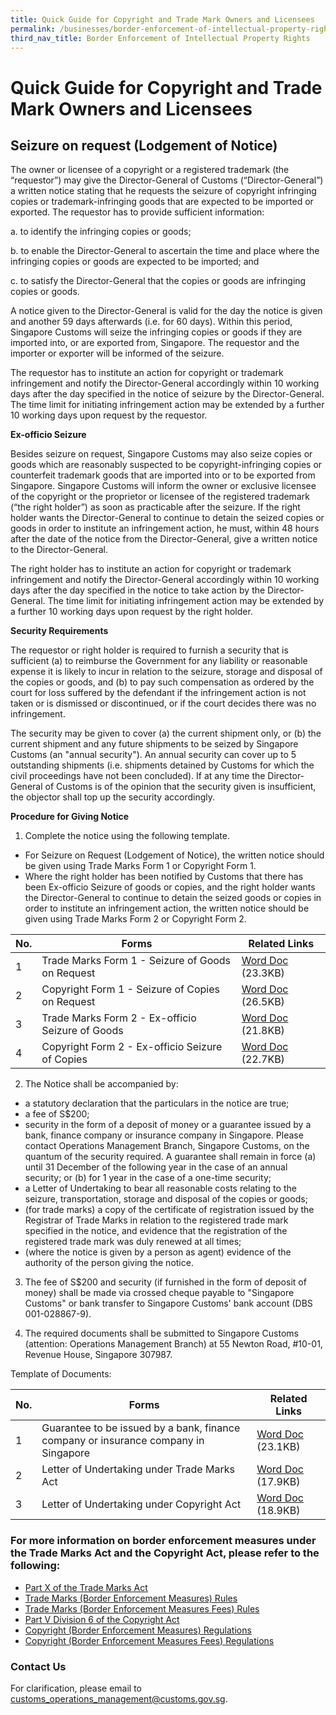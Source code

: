 ```yaml
---
title: Quick Guide for Copyright and Trade Mark Owners and Licensees
permalink: /businesses/border-enforcement-of-intellectual-property-rights/quick-guide-for-copyright-and-trade-mark-owners-and-licensees
third_nav_title: Border Enforcement of Intellectual Property Rights
--- 
```


# Quick Guide for Copyright and Trade Mark Owners and Licensees

## Seizure on request (Lodgement of Notice)

The owner or licensee of a copyright or a registered trademark (the “requestor”) may give the Director-General of Customs (“Director-General”) a written notice stating that he requests the seizure of copyright infringing copies or trademark-infringing goods that are expected to be imported or exported. The requestor has to provide sufficient information:

   a. to identify the infringing copies or goods;

   b. to enable the Director-General to ascertain the time and place where the infringing copies or goods are expected to be imported; and

   c.  to satisfy the Director-General that the copies or goods are infringing copies or goods.

A notice given to the Director-General is valid for the day the notice is given and another 59 days afterwards (i.e. for 60 days). Within this period, Singapore Customs will seize the infringing copies or goods if they are imported into, or are exported from, Singapore. The requestor and the importer or exporter will be informed of the seizure.  
  
The requestor has to institute an action for copyright or trademark infringement and notify the Director-General accordingly within 10 working days after the day specified in the notice of seizure by the Director-General. The time limit for initiating infringement action may be extended by a further 10 working days upon request by the requestor.

**Ex-officio Seizure**  
  
Besides seizure on request, Singapore Customs may also seize copies or goods which are reasonably suspected to be copyright-infringing copies or counterfeit trademark goods that are imported into or to be exported from Singapore. Singapore Customs will inform the owner or exclusive licensee of the copyright or the proprietor or licensee of the registered trademark (“the right holder”) as soon as practicable after the seizure. If the right holder wants the Director-General to continue to detain the seized copies or goods in order to institute an infringement action, he must, within 48 hours after the date of the notice from the Director-General, give a written notice to the Director-General.  
  
The right holder has to institute an action for copyright or trademark infringement and notify the Director-General accordingly within 10 working days after the day specified in the notice to take action by the Director-General. The time limit for initiating infringement action may be extended by a further 10 working days upon request by the right holder.  
  
**Security Requirements**  
  
The requestor or right holder is required to furnish a security that is sufficient (a) to reimburse the Government for any liability or reasonable expense it is likely to incur in relation to the seizure, storage and disposal of the copies or goods, and (b) to pay such compensation as ordered by the court for loss suffered by the defendant if the infringement action is not taken or is dismissed or discontinued, or if the court decides there was no infringement.  
  
The security may be given to cover (a) the current shipment only, or (b) the current shipment and any future shipments to be seized by Singapore Customs (an "annual security"). An annual security can cover up to 5 outstanding shipments (i.e. shipments detained by Customs for which the civil proceedings have not been concluded). If at any time the Director-General of Customs is of the opinion that the security given is insufficient, the objector shall top up the security accordingly.

**Procedure for Giving Notice**  
  
1. Complete the notice using the following template.

-   For Seizure on Request (Lodgement of Notice), the written notice should be given using Trade Marks Form 1 or Copyright Form 1.
-   Where the right holder has been notified by Customs that there has been Ex-officio Seizure of goods or copies, and the right holder wants the Director-General to continue to detain the seized goods or copies in order to institute an infringement action, the written notice should be given using Trade Marks Form 2 or Copyright Form 2.

| No. | Forms | Related Links |
|---|---|---|
| 1 | Trade Marks Form 1 - Seizure of Goods on Request | [Word Doc](https://www.customs.gov.sg/-/media/cus/files/business/quick-guide-for-copyright-and-trade-mark-owners-and-licensees/trade-marks-form-1.docx?la=en&hash=291F6192E58EC6334DCB4ACB8ADCAAB06029B0CC) (23.3KB) |
| 2 | Copyright Form 1 - Seizure of Copies on Request | [Word Doc](https://www.customs.gov.sg/-/media/cus/files/business/quick-guide-for-copyright-and-trade-mark-owners-and-licensees/copyright-form-1.docx?la=en&hash=F4A71E744A3158750D571BBCE8C6A1F9B0AF08E5) (26.5KB) |
| 3 | Trade Marks Form 2 - Ex-officio Seizure of Goods | [Word Doc](https://www.customs.gov.sg/-/media/cus/files/business/quick-guide-for-copyright-and-trade-mark-owners-and-licensees/trade-marks-form-2.docx?la=en&hash=0E0FCF00221C2FADDF38ED091CDFCBC7EBD830BB) (21.8KB) |
| 4 | Copyright Form 2 - Ex-officio Seizure of Copies | [Word Doc](https://www.customs.gov.sg/-/media/cus/files/business/quick-guide-for-copyright-and-trade-mark-owners-and-licensees/copyright-form-2.docx?la=en&hash=F46E1DC2A6FE38610427A33FF90B7587F7E5BDC8) (22.7KB) |

2. The Notice shall be accompanied by:

-   a statutory declaration that the particulars in the notice are true;
-   a fee of S$200;
-   security in the form of a deposit of money or a guarantee issued by a bank, finance company or insurance company in Singapore. Please contact Operations Management Branch, Singapore Customs, on the quantum of the security required. A guarantee shall remain in force (a) until 31 December of the following year in the case of an annual security; or (b) for 1 year in the case of a one-time security;
-   a Letter of Undertaking to bear all reasonable costs relating to the seizure, transportation, storage and disposal of the copies or goods;
-   (for trade marks) a copy of the certificate of registration issued by the Registrar of Trade Marks in relation to the registered trade mark specified in the notice, and evidence that the registration of the registered trade mark was duly renewed at all times;
-   (where the notice is given by a person as agent) evidence of the authority of the person giving the notice.

3. The fee of S$200 and security (if furnished in the form of deposit of money) shall be made via crossed cheque payable to "Singapore Customs" or bank transfer to Singapore Customs' bank account (DBS 001-028867-9).  
  
4. The required documents shall be submitted to Singapore Customs (attention: Operations Management Branch) at 55 Newton Road, #10-01, Revenue House, Singapore 307987.  
  
Template of Documents:

| No. | Forms |  Related Links |
|---|---|---|
| 1 |  Guarantee to be issued by a bank, finance company or insurance company in Singapore | [Word Doc](https://www.customs.gov.sg/-/media/cus/files/business/quick-guide-for-copyright-and-trade-mark-owners-and-licensees/sample-of-guarantee-template-trade-marks-act-and-copyright-act.docx?la=en&hash=559F5DC42CE5F3538623B0E2FAC20A4E08D64592) (23.1KB) |
| 2 |  Letter of Undertaking under Trade Marks Act | [Word Doc](https://www.customs.gov.sg/-/media/cus/files/business/quick-guide-for-copyright-and-trade-mark-owners-and-licensees/letter-of-undertaking-under-trade-marks-act.docx?la=en&hash=7AE647C4B77D17046F4FB3570EACF7D2FAE71033) (17.9KB) |
| 3 | Letter of Undertaking under Copyright Act | [Word Doc](https://www.customs.gov.sg/-/media/cus/files/business/quick-guide-for-copyright-and-trade-mark-owners-and-licensees/letter-of-undertaking-under-copyright-act.docx?la=en&hash=59F08E4FEFE344E1D4B00EC32862820EC9820DA1) (18.9KB) |

### For more information on border enforcement measures under the Trade Marks Act and the Copyright Act, please refer to the following:

  
-   [Part X of the Trade Marks Act](https://sso.agc.gov.sg/Act/TMA1998?ProvIds=pr81-,pr81A-,pr81B-,pr82-,pr83-,pr84-,pr85-,pr85A-,pr85B-,pr86-,pr87-,pr88-,pr89-,pr90-,pr91-,pr92-,pr93-,pr93A-,pr93B-,pr93C-,pr93D-,pr93E-,pr93F-,pr93G-,pr93H-,pr93I-,pr93J-,pr93K-,pr93L-,pr94-,pr95-,pr96-,pr97-,pr98-,pr99-,pr100-)
-   [Trade Marks (Border Enforcement Measures) Rules](https://sso.agc.gov.sg/SL/TMA1998-R2?DocDate=20191112)
-   [Trade Marks (Border Enforcement Measures Fees) Rules](https://sso.agc.gov.sg/SL/TMA1998-S749-2019?DocDate=20191112)
-   [Part V Division 6 of the Copyright Act](https://sso.agc.gov.sg/Act/CA1987?ProvIds=pr140A-,pr140AA-,pr140AB-,pr140B-,pr140C-,pr140D-,pr140E-,pr140EA-,pr140EB-,pr140F-,pr140G-,pr140H-,pr140I-,pr140IA-,pr140J-,pr140K-,pr140L-,pr140LA-,pr140LB-,pr140LC-,pr140LD-,pr140LE-,pr140LF-,pr140LG-,pr140LH-,pr140LI-,pr140LJ-,pr140LK-,pr140LL-)
-   [Copyright (Border Enforcement Measures) Regulations](https://sso.agc.gov.sg/SL/CA1987-RG5?DocDate=20191112)
-   [Copyright (Border Enforcement Measures Fees) Regulations](https://sso.agc.gov.sg/SL/CA1987-S744-2019?DocDate=20191112)

### Contact Us

For clarification, please email to  [customs_operations_management@customs.gov.sg](mailto:customs_operations_management@customs.gov.sg).
